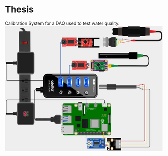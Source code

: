 # Thesis
Calibration System for a DAQ used to test water quality.
![Data Acquisition System](Diagrams/DAQDiagram.png)
